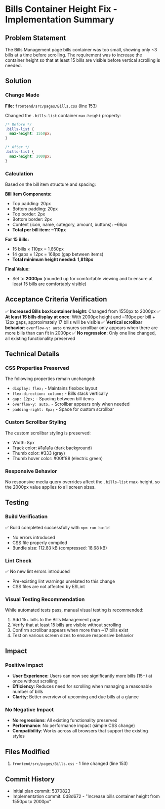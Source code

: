 # Bills Container Height Fix - Implementation Summary

## Problem Statement
The Bills Management page bills container was too small, showing only ~3 bills at a time before scrolling. The requirement was to increase the container height so that at least 15 bills are visible before vertical scrolling is needed.

## Solution

### Change Made
**File:** `frontend/src/pages/Bills.css` (line 153)

Changed the `.bills-list` container `max-height` property:
```css
/* Before */
.bills-list {
  max-height: 1550px;
}

/* After */
.bills-list {
  max-height: 2000px;
}
```

### Calculation

Based on the bill item structure and spacing:

**Bill Item Components:**
- Top padding: 20px
- Bottom padding: 20px
- Top border: 2px
- Bottom border: 2px
- Content (icon, name, category, amount, buttons): ~66px
- **Total per bill item: ~110px**

**For 15 Bills:**
- 15 bills × 110px = 1,650px
- 14 gaps × 12px = 168px (gap between items)
- **Total minimum height needed: 1,818px**

**Final Value:**
- Set to **2000px** (rounded up for comfortable viewing and to ensure at least 15 bills are comfortably visible)

## Acceptance Criteria Verification

✅ **Increased Bills box/container height**: Changed from 1550px to 2000px
✅ **At least 15 bills display at once**: With 2000px height and ~110px per bill + 12px gaps, approximately 17 bills will be visible
✅ **Vertical scrollbar behavior**: `overflow-y: auto` ensures scrollbar only appears when there are more bills than can fit in 2000px
✅ **No regression**: Only one line changed, all existing functionality preserved

## Technical Details

### CSS Properties Preserved
The following properties remain unchanged:
- `display: flex;` - Maintains flexbox layout
- `flex-direction: column;` - Bills stack vertically
- `gap: 12px;` - Spacing between bill items
- `overflow-y: auto;` - Scrollbar appears only when needed
- `padding-right: 8px;` - Space for custom scrollbar

### Custom Scrollbar Styling
The custom scrollbar styling is preserved:
- Width: 8px
- Track color: #1a1a1a (dark background)
- Thumb color: #333 (gray)
- Thumb hover color: #00ff88 (electric green)

### Responsive Behavior
No responsive media query overrides affect the `.bills-list` max-height, so the 2000px value applies to all screen sizes.

## Testing

### Build Verification
✅ Build completed successfully with `npm run build`
- No errors introduced
- CSS file properly compiled
- Bundle size: 112.83 kB (compressed: 18.68 kB)

### Lint Check
✅ No new lint errors introduced
- Pre-existing lint warnings unrelated to this change
- CSS files are not affected by ESLint

### Visual Testing Recommendation
While automated tests pass, manual visual testing is recommended:
1. Add 15+ bills to the Bills Management page
2. Verify that at least 15 bills are visible without scrolling
3. Confirm scrollbar appears when more than ~17 bills exist
4. Test on various screen sizes to ensure responsive behavior

## Impact

### Positive Impact
- **User Experience**: Users can now see significantly more bills (15+) at once without scrolling
- **Efficiency**: Reduces need for scrolling when managing a reasonable number of bills
- **Clarity**: Better overview of upcoming and due bills at a glance

### No Negative Impact
- **No regressions**: All existing functionality preserved
- **Performance**: No performance impact (simple CSS change)
- **Compatibility**: Works across all browsers that support the existing styles

## Files Modified
1. `frontend/src/pages/Bills.css` - 1 line changed (line 153)

## Commit History
- Initial plan commit: 5370823
- Implementation commit: 0d8d672 - "Increase bills container height from 1550px to 2000px"
